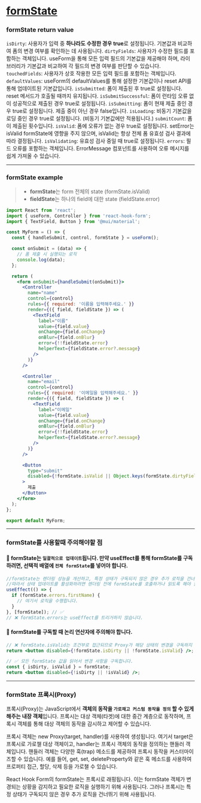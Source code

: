 
# [formState](https://react-hook-form.com/docs/useform/formstate)

### formState return value
`isDirty`: 사용자가 입력 중 **하나라도 수정한 경우 true**로 설정됩니다. 기본값과 비교하여 폼의 변경 여부를 확인하는 데 사용됩니다.
`dirtyFields`: 사용자가 수정한 필드를 포함하는 객체입니다. useForm을 통해 모든 입력 필드의 기본값을 제공해야 하며, 라이브러리가 기본값과 비교하여 각 필드의 변경 여부를 판단할 수 있습니다.
`touchedFields`: 사용자가 상호 작용한 모든 입력 필드를 포함하는 객체입니다.
`defaultValues`: useForm의 defaultValues를 통해 설정한 기본값이나 reset API를 통해 업데이트된 기본값입니다.
`isSubmitted`: 폼이 제출된 후 true로 설정됩니다. reset 메서드가 호출될 때까지 유지됩니다.
`isSubmitSuccessful`: 폼이 런타임 오류 없이 성공적으로 제출된 경우 true로 설정됩니다.
`isSubmitting`: 폼이 현재 제출 중인 경우 true로 설정됩니다. 제출 중이 아닌 경우 false입니다.
`isLoading`: 비동기 기본값을 로딩 중인 경우 true로 설정됩니다. (비동기 기본값에만 적용됩니다.)
`submitCount`: 폼이 제출된 횟수입니다.
`isValid`: 폼에 오류가 없는 경우 true로 설정됩니다. setError는 isValid formState에 영향을 주지 않으며, isValid는 항상 전체 폼 유효성 검사 결과에 따라 결정됩니다.
`isValidating`: 유효성 검사 중일 때 true로 설정됩니다.
`errors`: 필드 오류를 포함하는 객체입니다. ErrorMessage 컴포넌트를 사용하여 오류 메시지를 쉽게 가져올 수 있습니다.

---

### formState example

> * **formState**는 form 전체의 state (formState.isValid)
> * **fieldState**는 하나의 field에 대한 state (fieldState.error)

```jsx
import React from 'react';
import { useForm, Controller } from 'react-hook-form';
import { TextField, Button } from '@mui/material';

const MyForm = () => {
  const { handleSubmit, control, formState } = useForm();

  const onSubmit = (data) => {
    // 폼 제출 시 실행되는 로직
    console.log(data);
  };

  return (
    <form onSubmit={handleSubmit(onSubmit)}>
      <Controller
        name="name"
        control={control}
        rules={{ required: '이름을 입력해주세요.' }}
        render={({ field, fieldState }) => (
          <TextField
            label="이름"
            value={field.value}
            onChange={field.onChange}
            onBlur={field.onBlur}
            error={!!fieldState.error}
            helperText={fieldState.error?.message}
          />
        )}
      />

      <Controller
        name="email"
        control={control}
        rules={{ required: '이메일을 입력해주세요.' }}
        render={({ field, fieldState }) => (
          <TextField
            label="이메일"
            value={field.value}
            onChange={field.onChange}
            onBlur={field.onBlur}
            error={!!fieldState.error}
            helperText={fieldState.error?.message}
          />
        )}
      />

      <Button
        type="submit"
        disabled={!formState.isValid || Object.keys(formState.dirtyFields).length === 0}
      >
        제출
      </Button>
    </form>
  );
};

export default MyForm;

```
---

### formState를 사용할때 주의해야할 점

####  🚨 formState는 `일괄적으로 업데이트`됩니다. 만약 useEffect를 통해 formState를 구독하려면, 선택적 배열에 `전체 formState`를 넣어야 합니다.
```jsx
//formState는 렌더링 성능을 개선하고, 특정 상태가 구독되지 않은 경우 추가 로직을 건너뛰기 위해 Proxy로 래핑됩니다. 
//따라서 상태 업데이트를 활성화하려면 렌더링 전에 formState를 호출하거나 읽도록 해야 합니다.
useEffect(() => {
  if (formState.errors.firstName) {
    // 여기서 로직을 수행합니다.
  }
}, [formState]); // ✅
// ❌ formState.errors는 useEffect를 트리거하지 않습니다.

```
####  🚨 formState를 구독할 때 논리 연산자에 주의해야 합니다.
```jsx
// ❌ formState.isValid는 조건부로 접근되므로 Proxy가 해당 상태의 변경을 구독하지 않습니다.
return <button disabled={!formState.isDirty || !formState.isValid} />;

// ✅ 모든 formState 값을 읽어서 변경 사항을 구독합니다.
const { isDirty, isValid } = formState;
return <button disabled={!isDirty || !isValid} />;
```
---

### formState 프록시(Proxy)

프록시(Proxy)는 JavaScript에서 **객체의 동작을 `가로채고 커스텀 동작을 정의` 할 수 있게 해주는 내장 객체**입니다. 프록시는 대상 객체(타겟)에 대한 중간 계층으로 동작하며, 프록시 객체를 통해 대상 객체의 동작을 감시하고 제어할 수 있습니다.

프록시 객체는 new Proxy(target, handler)를 사용하여 생성됩니다. 여기서 target은 프록시로 가로챌 대상 객체이고, handler는 프록시 객체의 동작을 정의하는 핸들러 객체입니다. 핸들러 객체는 다양한 훅(trap) 메소드를 제공하여 프록시 동작을 커스터마이즈할 수 있습니다. 예를 들어, get, set, deleteProperty와 같은 훅 메소드를 사용하여 프로퍼티 접근, 할당, 삭제 등을 가로챌 수 있습니다.

React Hook Form의 formState는 프록시로 래핑됩니다. 이는 formState 객체가 변경되는 상황을 감지하고 필요한 로직을 실행하기 위해 사용됩니다. 그러나 프록시는 특정 상태가 구독되지 않은 경우 추가 로직을 건너뛰기 위해 사용됩니다. 
